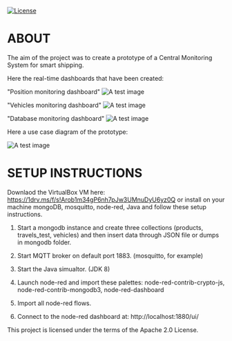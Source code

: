 [![License](https://img.shields.io/badge/License-Apache_2.0-blue.svg)](https://opensource.org/licenses/Apache-2.0)

# ABOUT

The aim of the project was to create a prototype of a Central Monitoring System for smart shipping.

Here the real-time dashboards that have been created:

"Position monitoring dashboard"
![A test image](screenshots/dashboard_1.png)

"Vehicles monitoring dashboard"
![A test image](screenshots/dashboard_2.png)

"Database monitoring dashboard"
![A test image](screenshots/dashboard_3.png)

Here a use case diagram of the prototype:

![A test image](screenshots/monitor_use_case.png)

# SETUP INSTRUCTIONS

Downlaod the VirtualBox VM here: https://1drv.ms/f/s!Arob1m34gP6nh7pJw3UMnuDyU6yz0Q 
or install on your machine mongoDB, mosquitto, node-red, Java and follow these setup instructions.

1. Start a mongodb instance and create three collections (products, travels_test, vehicles) and then insert data through JSON file 
    or dumps in mongodb folder.

2. Start MQTT broker on default port 1883. (mosquitto, for example)

3. Start the Java simualtor. (JDK 8)

4. Launch node-red and import these palettes: node-red-contrib-crypto-js, node-red-contrib-mongodb3, node-red-dashboard

5. Import all node-red flows.

6. Connect to the node-red dashboard at: http://localhost:1880/ui/

This project is licensed under the terms of the Apache 2.0 License.
